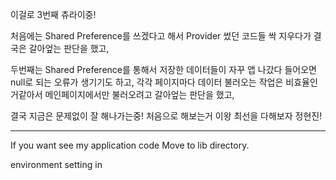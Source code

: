 이걸로 3번째 츄라이중!

처음에는 Shared Preference를 쓰겠다고 해서 Provider 썼던 코드들 싹 지우다가 결국은 갈아엎는 판단을 했고,

두번째는 Shared Preference를 통해서 저장한 데이터들이 자꾸 앱 나갔다 들어오면 null로 되는 오류가 생기기도 하고, 
각각 페이지마다 데이터 불러오는 작업은 비효율인거같아서 메인페이지에서만 불러오려고 갈아엎는 판단을 했고,

결국 지금은 문제없이 잘 해나가는중! 
처음으로 해보는거 이왕 최선을 다해보자 정현진!

--------------------------------------
If you want see my application code
Move to lib directory.

environment setting in 
